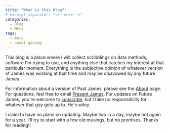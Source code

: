 ```yaml
---
title: "What is this blog?"
# excerpt_separator: "<!--more-->"
categories:
  - Blog
  - Meta
tags:
  - meta
  - naval-gazing
---
```


This blog is a place where I will collect scribblings on data methods, software I'm trying to use, and anything else that catches my interest at that particular moment. Everything is the subjective opinion of whatever version of James was working at that time and may be disavowed by any future James.

For information about a version of Past James, please see the [About](https://jimbodonahue.github.io/about/) page. For questions, feel free to email [Present James](mailto:jimbodonahue@gmail.com). For updates on Future James, you're welcome to [subscribe](https://jimbodonahue.github.io/feed.xml), but I take no responsibility for whatever that guy gets up to. He's wiley.

I claim to have no plans on updating. Maybe two in a day, maybe not again for a year. I'll try to start with a few old musings, but no promises. Thanks for reading!!
